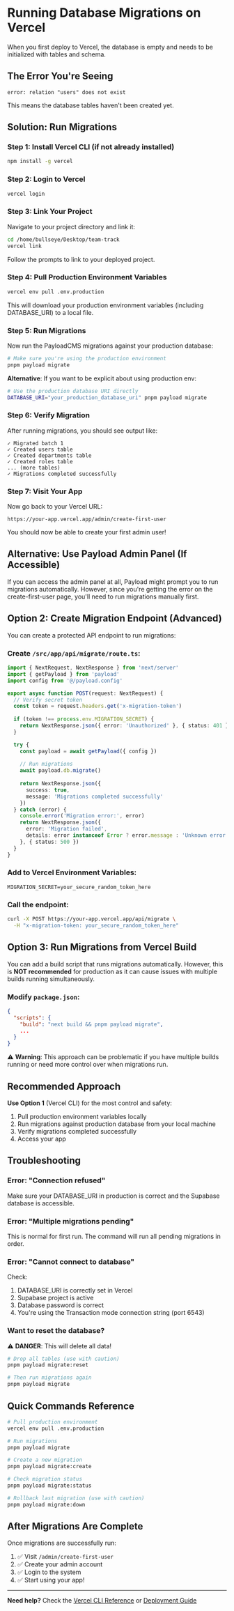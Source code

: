 # Running Database Migrations on Vercel

When you first deploy to Vercel, the database is empty and needs to be initialized with tables and schema.

## The Error You're Seeing

```
error: relation "users" does not exist
```

This means the database tables haven't been created yet.

## Solution: Run Migrations

### Step 1: Install Vercel CLI (if not already installed)

```bash
npm install -g vercel
```

### Step 2: Login to Vercel

```bash
vercel login
```

### Step 3: Link Your Project

Navigate to your project directory and link it:

```bash
cd /home/bullseye/Desktop/team-track
vercel link
```

Follow the prompts to link to your deployed project.

### Step 4: Pull Production Environment Variables

```bash
vercel env pull .env.production
```

This will download your production environment variables (including DATABASE_URI) to a local file.

### Step 5: Run Migrations

Now run the PayloadCMS migrations against your production database:

```bash
# Make sure you're using the production environment
pnpm payload migrate
```

**Alternative**: If you want to be explicit about using production env:

```bash
# Use the production database URI directly
DATABASE_URI="your_production_database_uri" pnpm payload migrate
```

### Step 6: Verify Migration

After running migrations, you should see output like:

```
✓ Migrated batch 1
✓ Created users table
✓ Created departments table
✓ Created roles table
... (more tables)
✓ Migrations completed successfully
```

### Step 7: Visit Your App

Now go back to your Vercel URL:
```
https://your-app.vercel.app/admin/create-first-user
```

You should now be able to create your first admin user!

## Alternative: Use Payload Admin Panel (If Accessible)

If you can access the admin panel at all, Payload might prompt you to run migrations automatically. However, since you're getting the error on the create-first-user page, you'll need to run migrations manually first.

## Option 2: Create Migration Endpoint (Advanced)

You can create a protected API endpoint to run migrations:

### Create `/src/app/api/migrate/route.ts`:

```typescript
import { NextRequest, NextResponse } from 'next/server'
import { getPayload } from 'payload'
import config from '@/payload.config'

export async function POST(request: NextRequest) {
  // Verify secret token
  const token = request.headers.get('x-migration-token')
  
  if (token !== process.env.MIGRATION_SECRET) {
    return NextResponse.json({ error: 'Unauthorized' }, { status: 401 })
  }

  try {
    const payload = await getPayload({ config })
    
    // Run migrations
    await payload.db.migrate()
    
    return NextResponse.json({ 
      success: true, 
      message: 'Migrations completed successfully' 
    })
  } catch (error) {
    console.error('Migration error:', error)
    return NextResponse.json({ 
      error: 'Migration failed', 
      details: error instanceof Error ? error.message : 'Unknown error'
    }, { status: 500 })
  }
}
```

### Add to Vercel Environment Variables:
```
MIGRATION_SECRET=your_secure_random_token_here
```

### Call the endpoint:
```bash
curl -X POST https://your-app.vercel.app/api/migrate \
  -H "x-migration-token: your_secure_random_token_here"
```

## Option 3: Run Migrations from Vercel Build

You can add a build script that runs migrations automatically. However, this is **NOT recommended** for production as it can cause issues with multiple builds running simultaneously.

### Modify `package.json`:

```json
{
  "scripts": {
    "build": "next build && pnpm payload migrate",
    ...
  }
}
```

⚠️ **Warning**: This approach can be problematic if you have multiple builds running or need more control over when migrations run.

## Recommended Approach

**Use Option 1** (Vercel CLI) for the most control and safety:

1. Pull production environment variables locally
2. Run migrations against production database from your local machine
3. Verify migrations completed successfully
4. Access your app

## Troubleshooting

### Error: "Connection refused"

Make sure your DATABASE_URI in production is correct and the Supabase database is accessible.

### Error: "Multiple migrations pending"

This is normal for first run. The command will run all pending migrations in order.

### Error: "Cannot connect to database"

Check:
1. DATABASE_URI is correctly set in Vercel
2. Supabase project is active
3. Database password is correct
4. You're using the Transaction mode connection string (port 6543)

### Want to reset the database?

⚠️ **DANGER**: This will delete all data!

```bash
# Drop all tables (use with caution)
pnpm payload migrate:reset

# Then run migrations again
pnpm payload migrate
```

## Quick Commands Reference

```bash
# Pull production environment
vercel env pull .env.production

# Run migrations
pnpm payload migrate

# Create a new migration
pnpm payload migrate:create

# Check migration status
pnpm payload migrate:status

# Rollback last migration (use with caution)
pnpm payload migrate:down
```

## After Migrations Are Complete

Once migrations are successfully run:

1. ✅ Visit `/admin/create-first-user`
2. ✅ Create your admin account
3. ✅ Login to the system
4. ✅ Start using your app!

---

**Need help?** Check the [Vercel CLI Reference](./VERCEL_CLI_REFERENCE.md) or [Deployment Guide](./VERCEL_DEPLOYMENT.md)
